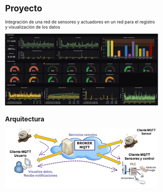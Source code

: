 # Proyecto

Integración de una red de sensores y actuadores en un red para el registro y visualización de los datos


![](./images/pantalla_grafana.png)

## Arquitectura

![](./images/broker-MQTT.jpg)